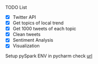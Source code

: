 TODO List

- [x] Twitter API
- [x] Get topics of local trend
- [x] Get 1000 tweets of each topic
- [x] Clean tweets
- [x] Sentiment Analysis
- [x] Visualization

Setup pySpark ENV in pycharm
check [url](https://stackoverflow.com/a/34714207)